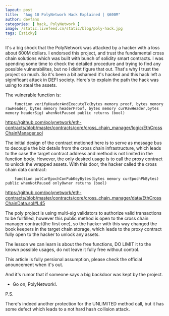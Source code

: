 ```yaml
---
layout: post
title:  "Aug 10 PolyNetwork Hack Explained | $600M"
author: devfans
categories: [ hack, PolyNetwork ]
image: /static.livefeed.cn/static/blog/poly-hack.jpg
tags: [sticky]
---
```


It's a big shock that the PolyNetwork was attacked by a hacker with a loss about 600M dollars. I endorsed this project, and trust the fundamental cross chain solutions which was built with bunch of solidity smart contracts. I was spending some time to check the detailed procedure and trying to find any possible vulnerabilites, but no I didnt figure that out. That's why I trust the project so much. So it's been a bit ashamed it's hacked and this hack left a siginificant attack in DEFI society. Here's to explain the path the hack was using to steal the assets.

The vulnerable function is:
```
    function verifyHeaderAndExecuteTx(bytes memory proof, bytes memory rawHeader, bytes memory headerProof, bytes memory curRawHeader,bytes memory headerSig) whenNotPaused public returns (bool)
```
https://github.com/polynetwork/eth-contracts/blob/master/contracts/core/cross_chain_manager/logic/EthCrossChainManager.sol


The initial design of the contract metioned here is to serve as message bus to decouple the biz details from the cross chain infrastructure, which leads to the case the target contract address and method is not limited in the function body. However, the only desired usage is to call the proxy contract to unlock the wrapped assets. With this door, the hacker called the cross chain data contract:

```
    function putCurEpochConPubKeyBytes(bytes memory curEpochPkBytes) public whenNotPaused onlyOwner returns (bool) 

```
https://github.com/polynetwork/eth-contracts/blob/master/contracts/core/cross_chain_manager/data/EthCrossChainData.sol#L45

The poly project is using multi-sig validators to authorize valid transactions to be fullfilled, however this public method is open to the cross chain manager contract(the first one), so the hacker with this way changed the book keepers in the target chain storage, which leads to the proxy contract fully open to the hacker to unlock any assets. 



The lesson we can learn is about the free functions, DO LIMIT it to the known possible usages, do not leave it fully free without control.


This article is fully persional assumption, please check the official anouncement when it's out.

And it's rumor that if someone says a big backdoor was kept by the project.



- Go on, PolyNetwork!.



P.S.

There's indeed another protection for the UNLIMITED method call, but it has some defect which leads to a not hard hash collision attack.






